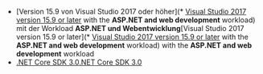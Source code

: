 * <span data-ttu-id="b6235-101">[Version 15.9 von Visual Studio 2017 oder höher](* [Visual Studio 2017 version 15.9 or later](https://www.visualstudio.com/downloads/?utm_medium=microsoft&utm_source=docs.microsoft.com&utm_campaign=button+cta&utm_content=download+vs2017) with the **ASP.NET and web development** workload) mit der Workload **ASP.NET und Webentwicklung**</span><span class="sxs-lookup"><span data-stu-id="b6235-101">[Visual Studio 2017 version 15.9 or later](* [Visual Studio 2017 version 15.9 or later](https://www.visualstudio.com/downloads/?utm_medium=microsoft&utm_source=docs.microsoft.com&utm_campaign=button+cta&utm_content=download+vs2017) with the **ASP.NET and web development** workload) with the **ASP.NET and web development** workload</span></span>
* [<span data-ttu-id="b6235-102">.NET Core SDK 3.0</span><span class="sxs-lookup"><span data-stu-id="b6235-102">.NET Core SDK 3.0</span></span>](https://dotnet.microsoft.com/download/dotnet-core/3.0)